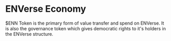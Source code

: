 # ENVerse Economy

$ENN Token is the primary form of value transfer and spend on ENVerse. It is also the governance token which gives democratic rights to it's holders in the ENVerse structure.
